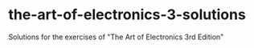 # the-art-of-electronics-3-solutions
Solutions for the exercises of "The Art of Electronics 3rd Edition"
